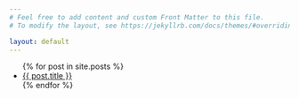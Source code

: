 ```yaml
---
# Feel free to add content and custom Front Matter to this file.
# To modify the layout, see https://jekyllrb.com/docs/themes/#overriding-theme-defaults

layout: default
---
```



<ul>
 {% for post in site.posts %}
   <li>
      <a href="{{ page.url | post.url }}">{{ post.title }}</a>
   </li>
 {% endfor %}
</ul>
